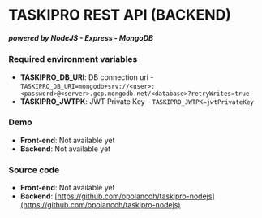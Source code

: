 # TASKIPRO REST API (BACKEND)

##### powered by NodeJS - Express - MongoDB

### Required environment variables

- **TASKIPRO_DB_URI**: DB connection uri - `TASKIPRO_DB_URI=mongodb+srv://<user>:<password>@<server>.gcp.mongodb.net/<database>?retryWrites=true`
- **TASKIPRO_JWTPK**: JWT Private Key - `TASKIPRO_JWTPK=jwtPrivateKey`

### Demo

- **Front-end**: Not available yet
- **Backend**: Not available yet

### Source code

- **Front-end**: Not available yet
- **Backend**: [https://github.com/opolancoh/taskipro-nodejs](https://github.com/opolancoh/taskipro-nodejs)
